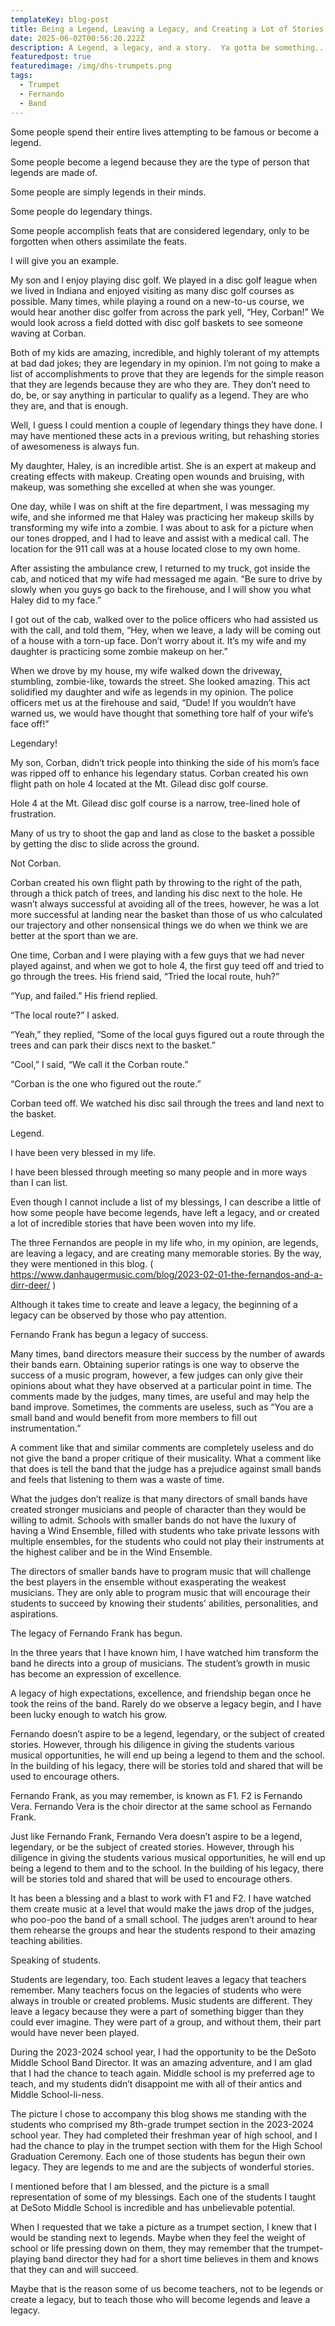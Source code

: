 ```yaml
---
templateKey: blog-post
title: Being a Legend, Leaving a Legacy, and Creating a Lot of Stories
date: 2025-06-02T00:56:20.222Z
description: A Legend, a legacy, and a story.  Ya gotta be something...right?
featuredpost: true
featuredimage: /img/dhs-trumpets.png
tags:
  - Trumpet
  - Fernando
  - Band
---
```

Some people spend their entire lives attempting to be famous or become a legend.

Some people become a legend because they are the type of person that legends are made of.

Some people are simply legends in their minds.

Some people do legendary things.

Some people accomplish feats that are considered legendary, only to be forgotten when others assimilate the feats.

I will give you an example.

My son and I enjoy playing disc golf.  We played in a disc golf league when we lived in Indiana and enjoyed visiting as many disc golf courses as possible.  Many times, while playing a round on a new-to-us course, we would hear another disc golfer from across the park yell, “Hey, Corban!”  We would look across a field dotted with disc golf baskets to see someone waving at Corban.  

Both of my kids are amazing, incredible, and highly tolerant of my attempts at bad dad jokes; they are legendary in my opinion.  I’m not going to make a list of accomplishments to prove that they are legends for the simple reason that they are legends because they are who they are.  They don’t need to do, be, or say anything in particular to qualify as a legend. They are who they are, and that is enough.

Well, I guess I could mention a couple of legendary things they have done.  I may have mentioned these acts in a previous writing, but rehashing stories of awesomeness is always fun.

My daughter, Haley, is an incredible artist.  She is an expert at makeup and creating effects with makeup.  Creating open wounds and bruising, with makeup, was something she excelled at when she was younger.

One day, while I was on shift at the fire department, I was messaging my wife, and she informed me that Haley was practicing her makeup skills by transforming my wife into a zombie.  I was about to ask for a picture when our tones dropped, and I had to leave and assist with a medical call.  The location for the 911 call was at a house located close to my own home.  

After assisting the ambulance crew, I returned to my truck, got inside the cab, and noticed that my wife had messaged me again.  “Be sure to drive by slowly when you guys go back to the firehouse, and I will show you what Haley did to my face.”

I got out of the cab, walked over to the police officers who had assisted us with the call, and told them, “Hey, when we leave, a lady will be coming out of a house with a torn-up face.  Don’t worry about it.  It’s my wife and my daughter is practicing some zombie makeup on her.”

When we drove by my house, my wife walked down the driveway, stumbling, zombie-like, towards the street.  She looked amazing.  This act solidified my daughter and wife as legends in my opinion.  The police officers met us at the firehouse and said, “Dude!  If you wouldn’t have warned us, we would have thought that something tore half of your wife’s face off!”

Legendary!

My son, Corban, didn’t trick people into thinking the side of his mom’s face was ripped off to enhance his legendary status.  Corban created his own flight path on hole 4 located at the Mt. Gilead disc golf course.

Hole 4 at the Mt. Gilead disc golf course is a narrow, tree-lined hole of frustration.

Many of us try to shoot the gap and land as close to the basket a possible by getting the disc to slide across the ground.

Not Corban.

Corban created his own flight path by throwing to the right of the path, through a thick patch of trees, and landing his disc next to the hole.  He wasn’t always successful at avoiding all of the trees, however, he was a lot more successful at landing near the basket than those of us who calculated our trajectory and other nonsensical things we do when we think we are better at the sport than we are.

One time, Corban and I were playing with a few guys that we had never played against, and when we got to hole 4, the first guy teed off and tried to go through the trees.  His friend said, “Tried the local route, huh?”

“Yup, and failed.”  His friend replied.

“The local route?”  I asked.

“Yeah,” they replied, “Some of the local guys figured out a route through the trees and can park their discs next to the basket.”

“Cool,” I said, “We call it the Corban route.”

“Corban is the one who figured out the route.”

Corban teed off.  We watched his disc sail through the trees and land next to the basket.

Legend.

I have been very blessed in my life.  

I have been blessed through meeting so many people and in more ways than I can list.

Even though I cannot include a list of my blessings, I can describe a little of how some people have become legends, have left a legacy, and or created a lot of incredible stories that have been woven into my life.

The three Fernandos are people in my life who, in my opinion, are legends, are leaving a legacy, and are creating many memorable stories.  By the way, they were mentioned in this blog. ( https://www.danhaugermusic.com/blog/2023-02-01-the-fernandos-and-a-dirr-deer/ )

Although it takes time to create and leave a legacy, the beginning of a legacy can be observed by those who pay attention.

Fernando Frank has begun a legacy of success.

Many times, band directors measure their success by the number of awards their bands earn.  Obtaining superior ratings is one way to observe the success of a music program, however, a few judges can only give their opinions about what they have observed at a particular point in time.  The comments made by the judges, many times, are useful and may help the band improve.  Sometimes, the comments are useless, such as “You are a small band and would benefit from more members to fill out instrumentation.”

A comment like that and similar comments are completely useless and do not give the band a proper critique of their musicality.  What a comment like that does is tell the band that the judge has a prejudice against small bands and feels that listening to them was a waste of time.

What the judges don’t realize is that many directors of small bands have created stronger musicians and people of character than they would be willing to admit.  Schools with smaller bands do not have the luxury of having a Wind Ensemble, filled with students who take private lessons with multiple ensembles, for the students who could not play their instruments at the highest caliber and be in the Wind Ensemble.  

The directors of smaller bands have to program music that will challenge the best players in the ensemble without exasperating the weakest musicians.  They are only able to program music that will encourage their students to succeed by knowing their students' abilities, personalities, and aspirations.

The legacy of Fernando Frank has begun.

In the three years that I have known him, I have watched him transform the band he directs into a group of musicians.  The student’s growth in music has become an expression of excellence.  

A legacy of high expectations, excellence, and friendship began once he took the reins of the band.  Rarely do we observe a legacy begin, and I have been lucky enough to watch his grow.

Fernando doesn’t aspire to be a legend, legendary, or the subject of created stories.  However, through his diligence in giving the students various musical opportunities, he will end up being a legend to them and the school.  In the building of his legacy, there will be stories told and shared that will be used to encourage others.

Fernando Frank, as you may remember, is known as F1.  F2 is Fernando Vera.  Fernando Vera is the choir director at the same school as Fernando Frank.  

Just like Fernando Frank, Fernando Vera doesn’t aspire to be a legend, legendary, or be the subject of created stories.  However, through his diligence in giving the students various musical opportunities, he will end up being a legend to them and to the school.  In the building of his legacy, there will be stories told and shared that will be used to encourage others.

It has been a blessing and a blast to work with F1 and F2.  I have watched them create music at a level that would make the jaws drop of the judges, who poo-poo the band of a small school.  The judges aren’t around to hear them rehearse the groups and hear the students respond to their amazing teaching abilities.

Speaking of students.

Students are legendary, too.  Each student leaves a legacy that teachers remember.  Many teachers focus on the legacies of students who were always in trouble or created problems.  Music students are different.  They leave a legacy because they were a part of something bigger than they could ever imagine.  They were part of a group, and without them, their part would have never been played.

During the 2023-2024 school year, I had the opportunity to be the DeSoto Middle School Band Director.  It was an amazing adventure, and I am glad that I had the chance to teach again.  Middle school is my preferred age to teach, and my students didn’t disappoint me with all of their antics and Middle School-li-ness.

The picture I chose to accompany this blog shows me standing with the students who comprised my 8th-grade trumpet section in the 2023-2024 school year.  They had completed their freshman year of high school, and I had the chance to play in the trumpet section with them for the High School Graduation Ceremony.  Each one of those students has begun their own legacy.  They are legends to me and are the subjects of wonderful stories.  

I mentioned before that I am blessed, and the picture is a small representation of some of my blessings.  Each one of the students I taught at DeSoto Middle School is incredible and has unbelievable potential.

When I requested that we take a picture as a trumpet section, I knew that I would be standing next to legends.  Maybe when they feel the weight of school or life pressing down on them, they may remember that the trumpet-playing band director they had for a short time believes in them and knows that they can and will succeed.  

Maybe that is the reason some of us become teachers, not to be legends or create a legacy, but to teach those who will become legends and leave a legacy.